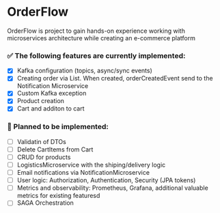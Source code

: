 # OrderFlow
OrderFlow is project to gain hands-on experience working with microservices architecture while creating an e-commerce platform

### ✅ The following features are currently implemented: 
- [x] Kafka configuration (topics, async/sync events)
- [x] Creating order via List<OrderItem>. When created, orderCreatedEvent send to the Notification Microservice
- [x] Custom Kafka exception
- [x] Product creation
- [x] Cart and additon to cart

### 📝 Planned to be implemented:
- [ ] Validatin of DTOs
- [ ] Delete CartItems from Cart
- [ ] CRUD for products
- [ ] LogisticsMicroservice with the shiping/delivery logic
- [ ] Email notifications via NotificationMicroservice
- [ ] User logic: Authorization, Authentication, Security (JPA tokens)
- [ ] Metrics and observability: Prometheus, Grafana, additional valuable metrics for existing featuresd
- [ ] SAGA Orchestration
